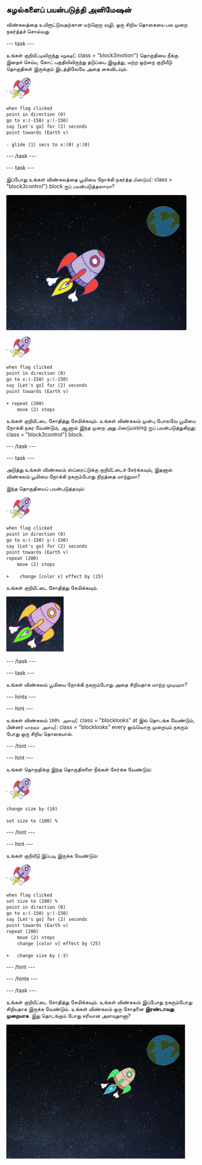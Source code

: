 ## சுழல்களைப் பயன்படுத்தி அனிமேஷன்

விண்கலத்தை உயிரூட்டுவதற்கான மற்றொரு வழி, ஒரு சிறிய தொகையை பல முறை நகர்த்தச் சொல்வது

\--- task \---

உங்கள் குறியீட்டிலிருந்து `சறுக்கு`{: class = "block3motion"} தொகுதியை நீக்கு. இதைச் செய்ய, கோட் பகுதியிலிருந்து தடுப்பை இழுத்து, மற்ற ஒற்றை குறியீடு தொகுதிகள் இருக்கும் இடத்திலேயே அதை கைவிடவும்.

![விண்கலம் ஸ்பிரிட்](images/sprite-spaceship.png)

```blocks3
when flag clicked
point in direction (0)
go to x:(-150) y:(-150)
say [Let's go] for (2) seconds
point towards (Earth v)

- glide (1) secs to x:(0) y:(0)
```

\--- /task \---

\--- task \---

இப்போது உங்கள் விண்கலத்தை பூமியை நோக்கி நகர்த்த `மீண்டும்`{: class = "block3control"} block ஐப் பயன்படுத்தலாமா?

![ஒரு விண்கலம் அனிமேஷனை சோதிக்கிறது](images/space-animate-stage.png)

![விண்கலம் ஸ்பிரிட்](images/sprite-spaceship.png)

```blocks3
when flag clicked
point in direction (0)
go to x:(-150) y:(-150)
say [Let's go] for (2) seconds
point towards (Earth v)

+ repeat (200)
    move (2) steps
```

உங்கள் குறியீட்டை சோதித்து சேமிக்கவும். உங்கள் விண்கலம் முன்பு போலவே பூமியை நோக்கி நகர வேண்டும், ஆனால் இந்த முறை அது `மீண்டும்`using ஐப் பயன்படுத்துகிறது: class = "block3control"} block.

\--- /task \---

\--- task \---

அடுத்து உங்கள் விண்கலம் ஸ்ப்ரைட்டுக்கு குறியீட்டைச் சேர்க்கவும், இதனால் விண்கலம் பூமியை நோக்கி நகரும்போது நிறத்தை மாற்றுமா?

இந்த தொகுதியைப் பயன்படுத்தவும்:

![விண்கலம் ஸ்பிரிட்](images/sprite-spaceship.png)

```blocks3
when flag clicked
point in direction (0)
go to x:(-150) y:(-150)
say [Let's go] for (2) seconds
point towards (Earth v)
repeat (200)
    move (2) steps

+    change [color v] effect by (25)
```

உங்கள் குறியீட்டை சோதித்து சேமிக்கவும்.

![வண்ணத்தை மாற்றும் விண்கலத்தை சோதிக்கிறது](images/space-colour-test.png)

\--- /task \---

\--- task \---

உங்கள் விண்கலம் பூமியை நோக்கி நகரும்போது அதை சிறியதாக மாற்ற முடியுமா?

\--- hints \---

\--- hint \---

உங்கள் விண்கலம் `100% அளவு`{: class = "blocklooks" at இல் தொடங்க வேண்டும், பின்னர் `மாற்றம் அளவு`{: class = "blocklooks" every ஒவ்வொரு முறையும் நகரும் போது ஒரு சிறிய தொகையால்.

\--- /hint \---

\--- hint \---

உங்கள் தொகுதிக்கு இந்த தொகுதிகளை நீங்கள் சேர்க்க வேண்டும்:

![விண்கலம் ஸ்பிரிட்](images/sprite-spaceship.png)

```blocks3
change size by (10)

set size to (100) %
```

\--- /hint \---

\--- hint \---

உங்கள் குறியீடு இப்படி இருக்க வேண்டும்:

![விண்கலம் ஸ்பிரிட்](images/sprite-spaceship.png)

```blocks3
when flag clicked
set size to (100) %
point in direction (0)
go to x:(-150) y:(-150)
say [Let's go] for (2) seconds
point towards (Earth v)
repeat (200)
    move (2) steps
    change [color v] effect by (25)

+   change size by (-3)
```

\--- /hint \---

\--- /hints \---

\--- /task \---

உங்கள் குறியீட்டை சோதித்து சேமிக்கவும். உங்கள் விண்கலம் இப்போது நகரும்போது சிறியதாக இருக்க வேண்டும். உங்கள் விண்கலம் ஒரு சோதனை **இரண்டாவது முறையாக**. இது தொடங்கும் போது சரியான அளவுதானா?

![சுருங்கி வரும் விண்கலத்தை சோதிக்கிறது](images/space-size-test.png)